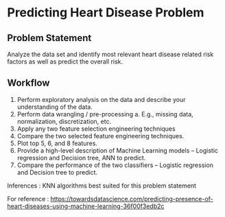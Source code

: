 # Predicting Heart Disease Problem

## Problem Statement
Analyze the data set and identify most relevant heart disease related risk factors as well as predict the overall risk.

## Workflow
1. Perform exploratory analysis on the data and describe your understanding of the data.
2. Perform data wrangling / pre-processing
a.       E.g., missing data, normalization, discretization, etc.
3. Apply any two feature selection engineering techniques
4. Compare the two selected feature engineering techniques.
5. Plot top 5, 6, and 8 features.
6. Provide a high-level description of Machine Learning models – Logistic regression and Decision tree, ANN to predict.
7. Compare the performance of the two classifiers – Logistic regression and Decision tree to predict. 


Inferences : KNN algorithms best suited for this problem statement

For reference : https://towardsdatascience.com/predicting-presence-of-heart-diseases-using-machine-learning-36f00f3edb2c
